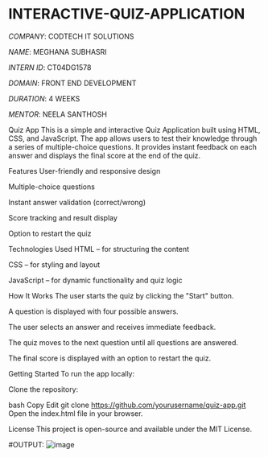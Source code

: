 # INTERACTIVE-QUIZ-APPLICATION

*COMPANY*: CODTECH IT SOLUTIONS

*NAME*: MEGHANA SUBHASRI

*INTERN ID*: CT04DG1578

*DOMAIN*: FRONT END DEVELOPMENT

*DURATION*: 4 WEEKS

*MENTOR*: NEELA SANTHOSH

Quiz App
This is a simple and interactive Quiz Application built using HTML, CSS, and JavaScript. The app allows users to test their knowledge through a series of multiple-choice questions. It provides instant feedback on each answer and displays the final score at the end of the quiz.

Features
User-friendly and responsive design

Multiple-choice questions

Instant answer validation (correct/wrong)

Score tracking and result display

Option to restart the quiz

Technologies Used
HTML – for structuring the content

CSS – for styling and layout

JavaScript – for dynamic functionality and quiz logic

How It Works
The user starts the quiz by clicking the "Start" button.

A question is displayed with four possible answers.

The user selects an answer and receives immediate feedback.

The quiz moves to the next question until all questions are answered.

The final score is displayed with an option to restart the quiz.

Getting Started
To run the app locally:

Clone the repository:

bash
Copy
Edit
git clone https://github.com/yourusername/quiz-app.git
Open the index.html file in your browser.

License
This project is open-source and available under the MIT License.

#OUTPUT: ![image](https://github.com/user-attachments/assets/924c6290-18b7-4266-8147-07dbaebb3bf2)







